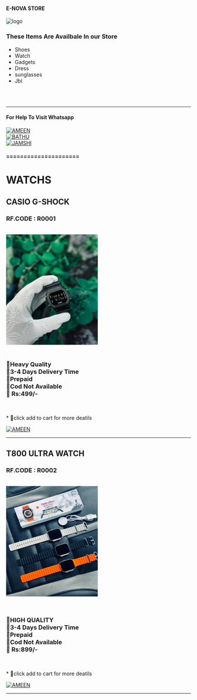 #### E-NOVA STORE
![logo](https://i.imgur.com/DxK05Dq.jpeg)
<br>
### These Items Are Availbale In our Store
* Shoes
* Watch 
* Gadgets
* Dress
* sunglasses
* Jbl
<br>


<br>
<hr>

#### For Help To Visit Whatsapp

<a href='https://wa.me/916238768108?text=ENOVA_STORE_WANT_HELP🌠' target="_blank"><img alt='AMEEN' src='https://img.shields.io/badge/-AMEEN_ENOVA-green?style=for-the-badge&logo=whatsapp&logoColor=white'/></a>
<br>
<a href='https://wa.me/917902698504?text=ENOVA_STORE_WANT_HELP🌠' target="_blank"><img alt='BATHU' src='https://img.shields.io/badge/-BATHU_ENOVA-green?style=for-the-badge&logo=whatsapp&logoColor=white'/></a>
<br>
<a href='https://wa.me/919544067908?text=ENOVA_STORE_WANT_HELP🌠' target="_blank"><img alt='JAMSHI' src='https://img.shields.io/badge/-JAMSHI_ENOVA-green?style=for-the-badge&logo=whatsapp&logoColor=white'/></a>
<br>
#### =====================

<h1> WATCHS</h1>

<h2>CASIO G-SHOCK</h2>
<h3>RF.CODE : R0001</h3>
<br>
<img src="./Media/products/casiog.png" align="center" width="250" height="300" />
<h3>
<br>
🔹Heavy Quality
<br>
🔹3-4 Days Delivery Time
<br>
🔹Prepaid 
<br>
🔹Cod Not Available
<br>
🔹 Rs:499/-
<br></h3>
<p></p>
<br>
<p >* 💙click add to cart for more deatils</p>
<a href='https://wa.me/916238768108?text=🤍ENOVA+ADD+CART+R0001' target="_blank"><img alt='AMEEN' src='https://img.shields.io/badge/-ADD_TO_CART-yellow?style=for-the-badge&logo=flipkart&logoColor=white'/></a>

<br>
<hr>
<h2>T800 ULTRA WATCH</h2>
<h3>RF.CODE : R0002</h3>
<br>
<img src="./Media/products/T800.png" align="center" width="250" height="300" />

<br><h3>
🔹HIGH QUALITY
<br>
🔹3-4 Days Delivery Time
<br>
🔹Prepaid 
<br>
🔹Cod Not Available
<br>
🔹 Rs:899/-
<br></h3>
<p></p>
<br>
<p >* 💙click add to cart for more deatils</p>
<a href='https://wa.me/916238768108?text=🤍ENOVA+ADD+CART+R0002' target="_blank"><img alt='AMEEN' src='https://img.shields.io/badge/-ADD_TO_CART-yellow?style=for-the-badge&logo=flipkart&logoColor=white'/></a>

<br>
<hr>
